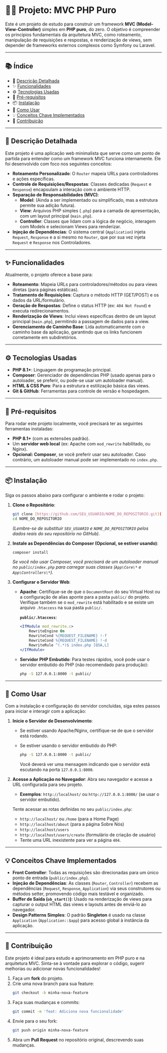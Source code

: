 # 👨‍💻 Projeto: MVC PHP Puro

Este é um projeto de estudo para construir um framework **MVC (Model-View-Controller)** simples em **PHP puro**, do zero. O objetivo é compreender os princípios fundamentais da arquitetura MVC, como roteamento, manipulação de requisições e respostas, e renderização de views, sem depender de frameworks externos complexos como Symfony ou Laravel.

---

## 📚 Índice

* 📄 [Descrição Detalhada](#-descrição-detalhada)
* ✨ [Funcionalidades](#-funcionalidades)
* ⚙️ [Tecnologias Usadas](#-tecnologias-usadas)
* 📌 [Pré-requisitos](#-pré-requisitos)
* 📦 [Instalação](#-instalação)
* 🚀 [Como Usar](#-como-usar)
* 💡 [Conceitos Chave Implementados](#-conceitos-chave-implementados)
* 🤝 [Contribuição](#-contribuição)

---

## 📄 Descrição Detalhada

Este projeto é uma aplicação web minimalista que serve como um ponto de partida para entender como um framework MVC funciona internamente. Ele foi desenvolvido com foco nos seguintes conceitos:

* **Roteamento Personalizado**: O `Router` mapeia URLs para controladores e ações específicas.
* **Controle de Requisições/Respostas**: Classes dedicadas (`Request` e `Response`) encapsulam a interação com o ambiente HTTP.
* **Separação de Responsabilidades (MVC)**:
    * **Model**: (Ainda a ser implementado ou simplificado, mas a estrutura permite sua adição futura).
    * **View**: Arquivos PHP simples (`.php`) para a camada de apresentação, com um layout principal (`main.php`).
    * **Controller**: Classes que lidam com a lógica de negócio, interagem com Models e selecionam Views para renderizar.
* **Injeção de Dependências**: O sistema central (`Application`) injeta `Request`, `Response` e a si mesmo no `Router`, que por sua vez injeta `Request` e `Response` nos Controladores.

---

## ✨ Funcionalidades

Atualmente, o projeto oferece a base para:

* **Roteamento**: Mapeia URLs para controladores/métodos ou para views diretas (para páginas estáticas).
* **Tratamento de Requisições**: Captura o método HTTP (GET/POST) e os dados da URL/formulário.
* **Geração de Respostas**: Define o status HTTP (ex: `404 Not Found`) e executa redirecionamentos.
* **Renderização de Views**: Inclui views específicas dentro de um layout principal (`main.php`), permitindo a passagem de dados para a view.
* **Gerenciamento de Caminho Base**: Lida automaticamente com o caminho base da aplicação, garantindo que os links funcionem corretamente em subdiretórios.

---

## ⚙️ Tecnologias Usadas

* **PHP 8.1+**: Linguagem de programação principal.
* **Composer**: Gerenciador de dependências PHP (usado apenas para o autoloader, se preferir, ou pode-se usar um autoloader manual).
* **HTML & CSS Puro**: Para a estrutura e estilização básica das views.
* **Git & GitHub**: Ferramentas para controle de versão e hospedagem.

---

## 📌 Pré-requisitos

Para rodar este projeto localmente, você precisará ter as seguintes ferramentas instaladas:

* **PHP 8.1+** (com as extensões padrão).
* Um **servidor web local** (ex: Apache com `mod_rewrite` habilitado, ou Nginx).
* **Opcional: Composer**, se você preferir usar seu autoloader. Caso contrário, um autoloader manual pode ser implementado no `index.php`.

---

## 📦 Instalação

Siga os passos abaixo para configurar o ambiente e rodar o projeto:

1.  **Clone o Repositório**:

    ```bash
    git clone [https://github.com/SEU_USUARIO/NOME_DO_REPOSITORIO.git](https://github.com/SEU_USUARIO/NOME_DO_REPOSITORIO.git)
    cd NOME_DO_REPOSITORIO
    ```

    *(Lembre-se de substituir `SEU_USUARIO` e `NOME_DO_REPOSITORIO` pelos dados reais do seu repositório no GitHub).*

2.  **Instale as Dependências do Composer (Opcional, se estiver usando)**:

    ```bash
    composer install
    ```

    *Se você não usar Composer, você precisará de um autoloader manual no `public/index.php` para carregar suas classes (`App\Core\*` e `App\Controllers\*`).*

3.  **Configurar o Servidor Web**:

    * **Apache**:
        Certifique-se de que o `DocumentRoot` do seu Virtual Host ou a configuração de alias aponte para a pasta `public/` do projeto. Verifique também se o `mod_rewrite` está habilitado e se existe um arquivo `.htaccess` na sua pasta `public/`.

        **`public/.htaccess`**:

        ```apache
        <IfModule mod_rewrite.c>
            RewriteEngine On
            RewriteCond %{REQUEST_FILENAME} !-f
            RewriteCond %{REQUEST_FILENAME} !-d
            RewriteRule ^(.*)$ index.php [QSA,L]
        </IfModule>
        ```

    * **Servidor PHP Embutido**:
        Para testes rápidos, você pode usar o servidor embutido do PHP (não recomendado para produção):

        ```bash
        php -S 127.0.0.1:8000 -t public/
        ```

---

## 🚀 Como Usar

Com a instalação e configuração do servidor concluídas, siga estes passos para iniciar e interagir com a aplicação:

1.  **Inicie o Servidor de Desenvolvimento**:
    * Se estiver usando Apache/Nginx, certifique-se de que o servidor está rodando.
    * Se estiver usando o servidor embutido do PHP:

        ```bash
        php -S 127.0.0.1:8000 -t public/
        ```

        Você deverá ver uma mensagem indicando que o servidor está escutando na porta `127.0.0.1:8000`.

2.  **Acesse a Aplicação no Navegador**:
    Abra seu navegador e acesse a URL configurada para seu projeto.
    * **Exemplos**: `http://localhost/` ou `http://127.0.0.1:8000/` (se usar o servidor embutido).

    Tente acessar as rotas definidas no seu `public/index.php`:
    * `http://localhost/` ou `/home` (para a Home Page)
    * `http://localhost/about` (para a página Sobre Nós)
    * `http://localhost/users`
    * `http://localhost/users/create` (formulário de criação de usuário)
    * Tente uma URL inexistente para ver a página `404`.

---


## 💡 Conceitos Chave Implementados

* **Front Controller**: Todas as requisições são direcionadas para um único ponto de entrada (`public/index.php`).
* **Injeção de Dependências**: As classes (`Router`, `Controller`) recebem as dependências (`Request`, `Response`, `Application`) via seus construtores ou métodos setter, promovendo código mais testável e organizado.
* **Buffer de Saída (`ob_start()`)**: Usado na renderização de views para capturar o output HTML das views e layouts antes de enviá-lo ao navegador.
* **Design Patterns Simples**: O padrão **Singleton** é usado na classe `Application` (`Application::$app`) para acesso global à instância da aplicação.

---

## 🤝 Contribuição

Este projeto é ideal para estudo e aprimoramento em PHP puro e na arquitetura MVC. Sinta-se à vontade para explorar o código, sugerir melhorias ou adicionar novas funcionalidades!

1.  Faça um **fork** do projeto.
2.  Crie uma nova branch para sua feature:
    ```bash
    git checkout -b minha-nova-feature
    ```
3.  Faça suas mudanças e commits:
    ```bash
    git commit -m 'feat: Adiciona nova funcionalidade'
    ```
4.  Envie para o seu fork:
    ```bash
    git push origin minha-nova-feature
    ```
5.  Abra um **Pull Request** no repositório original, descrevendo suas mudanças.
